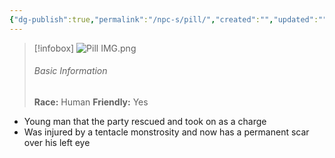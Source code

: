 ```yaml
---
{"dg-publish":true,"permalink":"/npc-s/pill/","created":"","updated":""}
---
```



> [!infobox]
> ![Pill IMG.png](/img/user/z_Assets/Pill%20IMG.png)
> ###### Basic Information
> **Race:** Human
> **Friendly:** Yes


- Young man that the party rescued and took on as a charge
- Was injured by a tentacle monstrosity and now has a permanent scar over his left eye